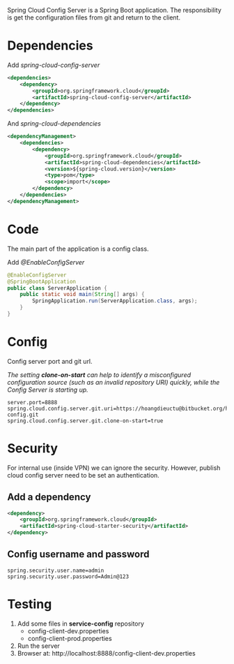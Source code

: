 Spring Cloud Config Server is a Spring Boot application. The responsibility is get the configuration files from git and return to the client.

# Dependencies
Add *spring-cloud-config-server*
```xml
<dependencies>
    <dependency>
        <groupId>org.springframework.cloud</groupId>
        <artifactId>spring-cloud-config-server</artifactId>
    </dependency>
</dependencies>
```
And *spring-cloud-dependencies*
```xml
<dependencyManagement>
    <dependencies>
        <dependency>
            <groupId>org.springframework.cloud</groupId>
            <artifactId>spring-cloud-dependencies</artifactId>
            <version>${spring-cloud.version}</version>
            <type>pom</type>
            <scope>import</scope>
        </dependency>
    </dependencies>
</dependencyManagement>
```

# Code
The main part of the application is a config class.

Add *@EnableConfigServer*
```java
@EnableConfigServer
@SpringBootApplication
public class ServerApplication {
	public static void main(String[] args) {
		SpringApplication.run(ServerApplication.class, args);
	}
}
```
# Config
Config server port and git url.

*The setting **clone-on-start** can help to identify a misconfigured configuration source (such as an invalid repository URI) quickly, while the Config Server is starting up.*
```properties
server.port=8888
spring.cloud.config.server.git.uri=https://hoangdieuctu@bitbucket.org/hoangdieuctu/service-config.git
spring.cloud.config.server.git.clone-on-start=true
```
# Security
For internal use (inside VPN) we can ignore the security. However, publish cloud config server need to be set an authentication.
## Add a dependency ##
```xml
<dependency>
    <groupId>org.springframework.cloud</groupId>
    <artifactId>spring-cloud-starter-security</artifactId>
</dependency>
```
## Config username and password ##
```properties
spring.security.user.name=admin
spring.security.user.password=Admin@123
```

# Testing
1. Add some files in **service-config** repository
    - config-client-dev.properties
    - config-client-prod.properties
2. Run the server
3. Browser at: http://localhost:8888/config-client-dev.properties